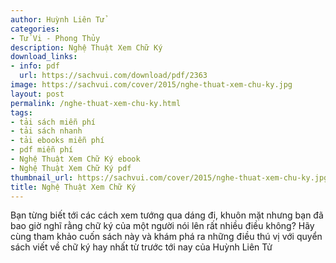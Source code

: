 ```yaml
---
author: Huỳnh Liên Tử
categories:
- Tử Vi - Phong Thủy
description: Nghệ Thuật Xem Chữ Ký
download_links:
- info: pdf
  url: https://sachvui.com/download/pdf/2363
image: https://sachvui.com/cover/2015/nghe-thuat-xem-chu-ky.jpg
layout: post
permalink: /nghe-thuat-xem-chu-ky.html
tags:
- tải sách miễn phí
- tải sách nhanh
- tải ebooks miễn phí
- pdf miễn phí
- Nghệ Thuật Xem Chữ Ký ebook
- Nghệ Thuật Xem Chữ Ký pdf
thumbnail_url: https://sachvui.com/cover/2015/nghe-thuat-xem-chu-ky.jpg
title: Nghệ Thuật Xem Chữ Ký
---
```


 <div class="item-desc text-justify"> <p>Bạn từng biết tới các cách xem tướng qua dáng đi, khuôn mặt nhưng bạn đã bao giờ nghĩ rằng chữ ký của một người nói lên rất nhiều điều không? Hãy cùng tham khảo cuốn sách này và khám phá ra những điều thú vị với quyển sách viết về chữ ký hay nhất từ trước tới nay của Huỳnh Liên Tử</p> </div>